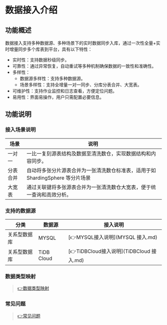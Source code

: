 # 数据接入介绍

## 功能概述

数据接入支持多种数据源、多种场景下的实时数据同步入库，通过一次性全量+实时增量同步多个库表到平台，具有以下特性：

- 实时性：支持数据秒级同步。
- 可靠性：通过异常恢复，自动重试等多种机制确保数据的一致性和准确性。
- 多样性：  
  - 数据源多样性：支持多种数据源。  
  - 场景多样性：支持全增量一对一同步、分库分表合并、大宽表。
- 可维护性：支持作业监控和日志查看，方便定位问题。
- 易用性：界面易操作，用户只需配置必要信息。

## 功能说明
### 接入场景说明

|场景		|说明																			|
|--			|--																				|
|一对一		|	一比一复刻源表结构及数据至清洗数仓，实现数据结构和内容同步。						|
|分表合并	|	自动将多张分片源表合并为一张清洗数仓标准表，适用于如 ShardingSphere 等分片场景	|
|大宽表		|	通过关联键将多张源表合并为一张清洗数仓大宽表，便于统一查询和高效分析。				|


### 支持的数据源

|分类		|数据源		|接入说明								|
|--			|--			|--										|
|关系型数据库|	MYSQL	|	[👉MYSQL接入说明](MYSQL 接入.md)	|
|关系型数据库|	TiDB Cloud	| [👉TiDBCloud接入说明](TiDBCloud 接入.md)		|

### 数据类型映射
> [👉数据类型映射](数据类型映射.md)

### 常见问题
> [👉常见问题](常见问题.md)


